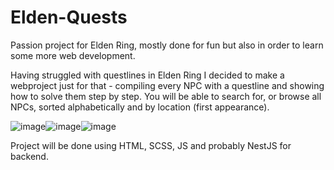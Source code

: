# Elden-Quests
<!-- ELDEN-QUESTS -->

Passion project for Elden Ring, mostly done for fun but also in order to learn some more web development.

Having struggled with questlines in Elden Ring I decided to make a webproject just for that - compiling every NPC with a questline and showing how to solve them step by step.
You will be able to search for, or browse all NPCs, sorted alphabetically and by location (first appearance).

<!-- BUILT WITH -->
![image]({https://img.shields.io/badge/HTML5-E34F26?style=for-the-badge&logo=html5&logoColor=white})![image]({https://img.shields.io/badge/Sass-CC6699?style=for-the-badge&logo=sass&logoColor=white})![image]({https://img.shields.io/badge/JavaScript-323330?style=for-the-badge&logo=javascript&logoColor=F7DF1E})

Project will be done using HTML, SCSS, JS and probably NestJS for backend. 

